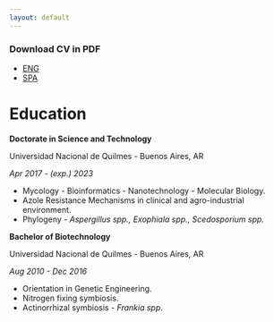 ```yaml
---
layout: default
---
```


### Download CV in PDF
- [ENG](https://github.com/tomas-brito-devoto/CV/raw/gh-pages/20230410_CV_BritoDevoto-ENG.pdf)
- [SPA](https://github.com/tomas-brito-devoto/CV/raw/gh-pages/20230410_CV_BritoDevoto-SPA.pdf)

# Education

**Doctorate in Science and Technology**

Universidad Nacional de Quilmes - Buenos Aires, AR

*Apr 2017 - (exp.) 2023*

-   Mycology - Bioinformatics - Nanotechnology - Molecular Biology.
-   Azole Resistance Mechanisms in clinical and agro-industrial environment.
-   Phylogeny - *Aspergillus spp., Exophiala spp., Scedosporium spp.*

**Bachelor of Biotechnology**

Universidad Nacional de Quilmes - Buenos Aires, AR

*Aug 2010 - Dec 2016*

-   Orientation in Genetic Engineering.
-   Nitrogen fixing symbiosis.
-   Actinorrhizal symbiosis - *Frankia spp*.
